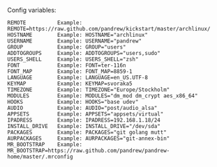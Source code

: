 


Config variables:

    REMOTE		    Example: REMOTE=https://raw.github.com/pandrew/kickstart/master/archlinux/
    HOSTNAME		Example: HOSTNAME="archlinux"
    USERNAME		Example: USERNAME="pandrew"
    GROUP		    Example: GROUP="users"
    ADDTOGROUPS		Example: ADDTOGROUPS="users,sudo"
    USERS_SHELL		Example: USERS_SHELL="zsh"
    FONT		    Example: FONT=ter-116n
    FONT_MAP		Example: FONT_MAP=8859-1
    LANGUAGE		Example: LANGUAGE=en_US.UTF-8
    KEYMAP		    Example: KEYMAP=svoraka5
    TIMEZONE		Example: TIMEZONE="Europe/Stockholm"
    MODULES		    Example: MODULES="dm_mod dm_crypt aes_x86_64"
    HOOKS		    Example: HOOKS="base udev"
    AUDIO		    Example: AUDIO="post/audio_alsa"
    APPSETS		    Example: APPSETS="appsets/virtual"
    IPADRESS		Example: IPADRESS=192.168.1.18/24
    INSTALL_DRIVE	Example: INSTALL_DRIVE="/dev/sda"
    PACKAGES		Example: PACKAGES="git golang mutt"
    AURPACKAGES		Example: AURPACKAGES="git-annex-bin"
    MR_BOOTSTRAP    Example: MR_BOOTSTRAP=https://raw.github.com/pandrew/pandrew-home/master/.mrconfig

